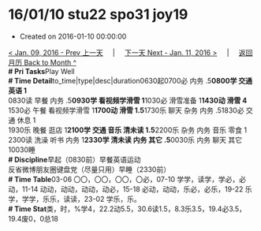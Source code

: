 # 16/01/10 stu22 spo31 joy19

* Created on 2016-01-10 00:00:00

[&lt; Jan. 09, 2016 - Prev 上一天](d09.md)     \|     [下一天 Next - Jan. 11, 2016 &gt;](d11.md)     \|     [返回月历 Back to Month ^](index.md)   
**\# Pri Tasks**Play Well  
**\# Time Detail**to\_time\|type\|desc\|duration0630起0700必 内务 .5**0800学 交通 英语 1**  
0830读 早餐 内务 .5**0930学 看视频学滑雪 1**1030必 滑雪准备 1**1430动 滑雪 4**  
1530必 午餐 看视频学滑雪 1**1700动 滑雪 1.5**1730乐 聊天 杂务 内务 .51830必 交通 休息 1  
1930乐 晚餐 逛店 1**2100学 交通 音乐 清未读 1.5**2200乐 杂务 内务 音乐 零食 1  
2300读 洗澡 听书 内务 1**2330学 清未读 内务 其它 .5**0030乐 内务 聊天 其它 10030睡  
**\# Discipline**早起（0830前）早餐英语运动  
反省微博朋友圈键盘党（尽量只用）早睡（2330前）  
**\# Time Table**03-06 〇〇，〇〇，〇〇，〇必，07-10 学学，读学，学必，必动，11-14 动动，动动，动动，动必，15-18 必动，动动，乐必，必乐，19-22 乐学，学学，乐乐，读读，23-02 学乐，乐。  
**\# Time Stat**类，时，%学4，22.2动5.5，30.6读1.5，8.3乐3.5，19.4必3.5，19.4废0，0总18

